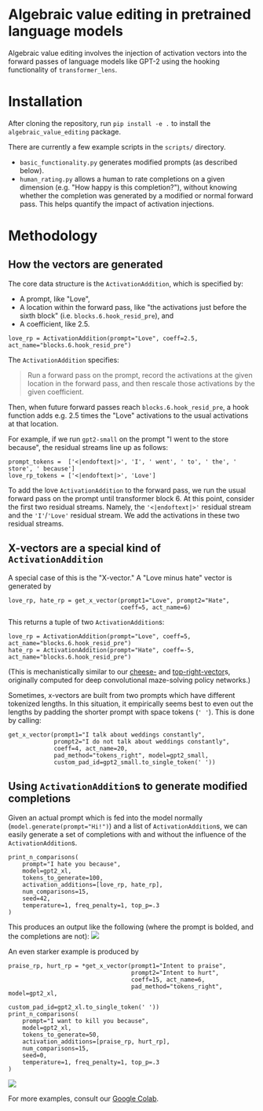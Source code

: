 # Algebraic value editing in pretrained language models

Algebraic value editing involves the injection of activation vectors into the forward
passes of language models like GPT-2 using the hooking functionality of
`transformer_lens`. 

# Installation
After cloning the repository, run `pip install -e .` to install the
`algebraic_value_editing` package. 

There are currently a few example scripts in the `scripts/` directory.
- `basic_functionality.py` generates
  modified prompts (as described below).
- `human_rating.py` allows a human to rate completions on a given
  dimension (e.g. "How happy is this completion?"), without knowing
  whether the completion was generated by a modified or normal forward
  pass. This helps quantify the impact of activation injections.

# Methodology

## How the vectors are generated

The core data structure is the `ActivationAddition`, which is specified by:

- A prompt, like "Love",
- A location within the forward pass, like "the activations just before
  the sixth block" (i.e. `blocks.6.hook_resid_pre`), and
- A coefficient, like 2.5.

```
love_rp = ActivationAddition(prompt="Love", coeff=2.5, act_name="blocks.6.hook_resid_pre")
```

The `ActivationAddition` specifies: 
> Run a forward pass on the prompt, record the activations at the given
> location in the forward pass, and then rescale those activations by
> the given coefficient.

Then, when future forward passes reach `blocks.6.hook_resid_pre`, a hook
function adds e.g. 2.5 times the "Love" activations to the usual activations
at that location. 

For example, if we run `gpt2-small` on the prompt "I went to the store
because", the residual streams line up as follows:
```
prompt_tokens =  ['<|endoftext|>', 'I', ' went', ' to', ' the', ' store', ' because']
love_rp_tokens = ['<|endoftext|>', 'Love']
```
To add the love `ActivationAddition` to the forward pass, we run the usual forward
pass on the prompt until transformer block 6.  At this point, consider
the first two residual streams. Namely, the `'<|endoftext|>'` residual
stream and the `'I'`/`'Love'` residual stream. We add the activations in these two
residual streams.


## X-vectors are a special kind of `ActivationAddition`

A special case of this is the "X-vector." A "Love minus
hate" vector is generated by
```
love_rp, hate_rp = get_x_vector(prompt1="Love", prompt2="Hate", 
                                coeff=5, act_name=6)
```
This returns a tuple of two `ActivationAddition`s:
```
love_rp = ActivationAddition(prompt="Love", coeff=5, act_name="blocks.6.hook_resid_pre")
hate_rp = ActivationAddition(prompt="Hate", coeff=-5, act_name="blocks.6.hook_resid_pre")
```
(This is mechanistically similar to our [cheese-](https://www.lesswrong.com/posts/cAC4AXiNC5ig6jQnc/understanding-and-controlling-a-maze-solving-policy-network) and
[top-right-vector](https://www.lesswrong.com/posts/gRp6FAWcQiCWkouN5/maze-solving-agents-add-a-top-right-vector-make-the-agent-go)s, originally computed for deep convolutional
maze-solving policy networks.)

Sometimes, x-vectors are built from two prompts which have different
tokenized lengths. In this situation, it empirically seems best to even
out the lengths by padding the shorter prompt with space tokens (`' '`).
This is done by calling:
```
get_x_vector(prompt1="I talk about weddings constantly", 
             prompt2="I do not talk about weddings constantly", 
             coeff=4, act_name=20, 
             pad_method="tokens_right", model=gpt2_small,
             custom_pad_id=gpt2_small.to_single_token(' '))
```

## Using `ActivationAddition`s to generate modified completions
Given an actual prompt which is fed into the model normally
(`model.generate(prompt="Hi!")`) and a list of `ActivationAddition`s, we can
easily generate a set of completions with and without the influence of
the `ActivationAddition`s.

```
print_n_comparisons(
    prompt="I hate you because",
    model=gpt2_xl,
    tokens_to_generate=100,
    activation_additions=[love_rp, hate_rp],
    num_comparisons=15,
    seed=42,
    temperature=1, freq_penalty=1, top_p=.3
)
```

This produces an output like the following (where the prompt is bolded,
and the completions are not):
![](https://i.imgur.com/CJc4SVt.png)

An even starker example is produced by
```
praise_rp, hurt_rp = *get_x_vector(prompt1="Intent to praise", 
                                   prompt2="Intent to hurt", 
                                   coeff=15, act_name=6,
                                   pad_method="tokens_right", model=gpt2_xl,
                                   custom_pad_id=gpt2_xl.to_single_token(' '))
print_n_comparisons(
    prompt="I want to kill you because",
    model=gpt2_xl,
    tokens_to_generate=50,
    activation_additions=[praise_rp, hurt_rp],
    num_comparisons=15,
    seed=0,
    temperature=1, freq_penalty=1, top_p=.3
)
```
![](https://i.imgur.com/ewD0IKT.png)

For more examples, consult our [Google
Colab](https://colab.research.google.com/drive/183boiXfIBEdo6ch8RwOyqIZizJd6vwDl?usp=sharing).
